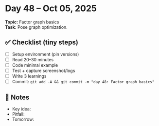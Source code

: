 # Day 48 – Oct 05, 2025
**Topic:** Factor graph basics  
**Task:** Pose graph optimization.

## ✅ Checklist (tiny steps)
- [ ] Setup environment (pin versions)
- [ ] Read 20–30 minutes
- [ ] Code minimal example
- [ ] Test + capture screenshot/logs
- [ ] Write 3 learnings
- [ ] Commit: `git add -A && git commit -m "day 48: Factor graph basics"`

## 📓 Notes
- Key idea:
- Pitfall:
- Tomorrow:
